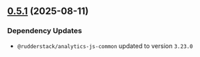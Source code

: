 ## [0.5.1](https://github.com/rudderlabs/rudder-sdk-js/compare/@rudderstack/analytics-js-cookies@0.5.0...@rudderstack/analytics-js-cookies@0.5.1) (2025-08-11)

### Dependency Updates

* `@rudderstack/analytics-js-common` updated to version `3.23.0`
